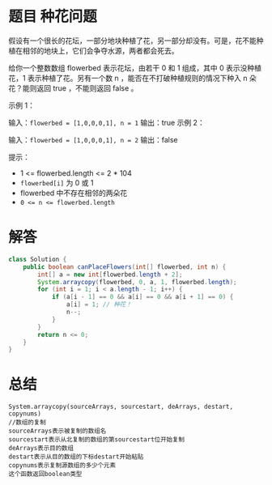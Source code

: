 # 题目 种花问题

假设有一个很长的花坛，一部分地块种植了花，另一部分却没有。可是，花不能种植在相邻的地块上，它们会争夺水源，两者都会死去。

给你一个整数数组 flowerbed 表示花坛，由若干 0 和 1 组成，其中 0 表示没种植花，1 表示种植了花。另有一个数 n ，能否在不打破种植规则的情况下种入 n 朵花？能则返回 true ，不能则返回 false 。

 

示例 1：

输入：```flowerbed = [1,0,0,0,1], n = 1```
输出：true
示例 2：

输入：```flowerbed = [1,0,0,0,1], n = 2```
输出：false
 

提示：

* 1 <= flowerbed.length <= 2 * 104
* ```flowerbed[i]``` 为 0 或 1
* flowerbed 中不存在相邻的两朵花
* ```0 <= n <= flowerbed.length```


# 解答 

```java
class Solution {
    public boolean canPlaceFlowers(int[] flowerbed, int n) {
        int[] a = new int[flowerbed.length + 2];
        System.arraycopy(flowerbed, 0, a, 1, flowerbed.length);
        for (int i = 1; i < a.length - 1; i++) {
            if (a[i - 1] == 0 && a[i] == 0 && a[i + 1] == 0) {
                a[i] = 1; // 种花！
                n--;
            }
        }
        return n <= 0;
    }
}
```

# 总结

```
System.arraycopy(sourceArrays, sourcestart, deArrays, destart, copynums)
//数组的复制
sourceArrays表示被复制的数组名
sourcestart表示从北复制的数组的第sourcestart位开始复制
deArrays表示目的数组
destart表示从目的数组的下标destart开始粘贴
copynums表示复制源数组的多少个元素
这个函数返回boolean类型
```

